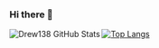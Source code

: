 ### Hi there 👋

<img align="left" alt="Drew138 GitHub Stats" src="https://github-readme-stats.vercel.app/api?username=Drew138&show_icons=true&hide_border=true"/>

[![Top Langs](https://github-readme-stats.vercel.app/api/top-langs/?username=Drew138&layout=compact)](https://github.com/anuraghazra/github-readme-stats)

<!--
**Drew138/Drew138** is a ✨ _special_ ✨ repository because its `README.md` (this file) appears on your GitHub profile.

Here are some ideas to get you started:

- 🔭 I’m currently working on ...
- 🌱 I’m currently learning ...
- 👯 I’m looking to collaborate on ...
- 🤔 I’m looking for help with ...
- 💬 Ask me about ...
- 📫 How to reach me: ...
- 😄 Pronouns: ...
- ⚡ Fun fact: ...
-->
